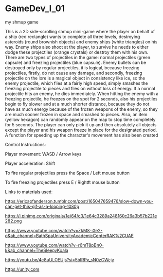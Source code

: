 # GameDev_I_01
my shmup game


This is a 2D side-scrolling shmup mini-game where the player on behalf of a ship (red rectangle) wants to complete all three levels, destroying asteroids (round brownish objects) and enemy ships (white triangles) on his way. Enemy ships also shoot at the player, to survive he needs to either dodge these projectiles (orange crystals) or destroy them with his own.
There are two types of projectiles in the game: normal projectiles (green capsule) and freezing projectiles (blue capsule). Enemy bullets can be destroyed only by regular projectiles, it is logical, because freezing projectiles, firstly, do not cause any damage, and secondly, freezing projectile on the lore is a magical object in consistency like ice, so the enemy projectile, which flies at a fairly high speed, simply smashes the freezing projectile to pieces and flies on without loss of energy. 
If a normal projectile hits an enemy, he dies immediately.
When hitting the enemy with a freezing projectile, he freezes on the spot for 2 seconds, also his projectiles begin to fly slower and at a much shorter distance, because they do not have as much energy because of the frozen weapons of the enemy, so they are much sooner frozen in space and smashed to pieces.
Also, an item (yellow hexagon) can randomly appear on the map to stop time completely for 5 seconds. The player can only pick it up and then absolutely all objects except the player and his weapon freeze in place for the designated period.
A function for speeding up the character's movement has also been created


Control Instructions:

Player movement: WASD / Arrow keys

Player acceleration: Shift

To fire regular projectiles press the Space / Left mouse button

To fire freezing projectiles press E / Rightft mouse button



Links to materials used:

https://ericaofanderson.tumblr.com/post/165047659476/slow-down-you-can-get-this-gif-as-a-looping-1080p

https://i.pinimg.com/originals/1e/64/c3/1e64c3289a248160c26a3b57b221e282.png

https://www.youtube.com/watch?v=ZkM8-iXe2-o&ab_channel=BathSpaUniversityAcademicCenterRAK%2CUAE

https://www.youtube.com/watch?v=r6mT8pBn0-k&ab_channel=TheSleepyKoala

https://youtu.be/4c8uULOEUjs?si=5blRPv_sN0zCWcjy

https://unity.com
